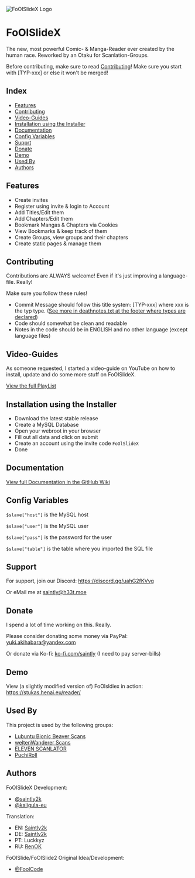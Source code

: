 
![FoOlSlideX Logo](https://cdn.henai.eu/assets/images/foolslidex-logo.png)


# FoOlSlideX

The new, most powerful Comic- & Manga-Reader ever created by the human race. Reworked by an Otaku for Scanlation-Groups.

Before contributing, make sure to read [Contributing](#contributing)! Make sure you start with [TYP-xxx] or else it won't be merged!

## Index

- [Features](#features)
- [Contributing](#contributing)
- [Video-Guides](#video-guides)
- [Installation using the Installer](#installation-using-the-installer)
- [Documentation](#documentation)
- [Config Variables](#config-variables)
- [Supprt](#support)
- [Donate](#donate)
- [Demo](#demo)
- [Used By](#used-by)
- [Authors](#authors)

## Features

- Create invites
- Register using invite & login to Account
- Add Titles/Edit them
- Add Chapters/Edit them
- Bookmark Mangas & Chapters via Cookies
- View Bookmarks & keep track of them
- Create Groups, view groups and their chapters
- Create static pages & manage them

## Contributing

Contributions are ALWAYS welcome! Even if it's just improving a language-file. Really!

Make sure you follow these rules!

- Commit Message should follow this title system: [TYP-xxx] where xxx is the typ type. ([See more in deathnotes.txt at the footer where types are declared](https://github.com/saintly2k/FoOlSlideX/blob/master/deathnotes.txt))
- Code should somewhat be clean and readable
- Notes in the code should be in ENGLISH and no other language (except language files)

## Video-Guides

As someone requested, I started a video-guide on YouTube on how to install, update and do some more stuff on FoOlSlideX.

[View the full PlayList](https://www.youtube.com/playlist?list=PLDQvUzXjsrhP8EsCrxJ6yoqcOKTESXixX)

## Installation using the Installer

- Download the latest stable release
- Create a MySQL Database
- Open your webroot in your browser
- Fill out all data and click on submit
- Create an account using the invite code `FoOlSlideX`
- Done

## Documentation

[View full Documentation in the GitHub Wiki](https://github.com/saintly2k/FoOlSlideX/wiki)


## Config Variables

`$slave["host"]` is the MySQL host

`$slave["user"]` is the MySQL user

`$slave["pass"]` is the password for the user

`$slave["table"]` is the table where you imported the SQL file

## Support

For support, join our Discord: https://discord.gg/uahG2fKVvg

Or eMail me at saintly@h33t.moe


## Donate

I spend a lot of time working on this. Really.

Please consider donating some money via PayPal: [yuki.akihabara@yandex.com](https://paypal.me/WOLFRAMEdev)

Or donate via Ko-fi: [ko-fi.com/saintly](https://ko-fi.com/saintly) (I need to pay server-bills)

## Demo

View (a slightly modified version of) FoOlsldiex in action: https://stukas.henai.eu/reader/

## Used By

This project is used by the following groups:

- [Lubuntu Bionic Beaver Scans](https://stukas.henai.eu)
- [weltenWanderer Scans](https://wws.henai.eu)
- [ELEVEN SCANLATOR](http://eleven-scanlator.epizy.com)
- [PuchiRoll](https://puchiroll.com)


## Authors

FoOlSlideX Development:
- [@saintly2k](https://www.github.com/saintly2k)
- [@kaligula-eu](https://www.github.com/kaligula-eu)

Translation:
- EN: [Saintly2k](https://github.com/saintly2k)
- DE: [Saintly2k](https://github.com/saintly2k)
- PT: Luckkyz
- RU: [RenOK](https://github.com/totavok8)

FoOlSlide/FoOlSlide2 Original Idea/Development:
- [@FoolCode](https://github.com/FoolCode)
